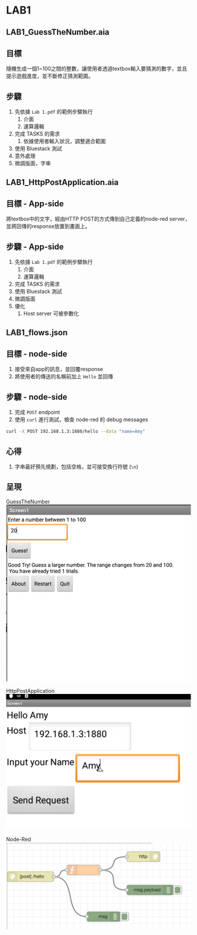 # LAB1

## LAB1_GuessTheNumber.aia

## 目標

隨機生成一個1~100之間的整數，讓使用者透過textbox輸入要猜測的數字，並且提示遊戲進度，並不斷修正猜測範圍。

## 步驟

1. 先依據 `Lab 1.pdf` 的範例步驟執行
    1. 介面
    2. 運算邏輯
2. 完成 TASKS 的需求
    1. 依據使用者輸入狀況，調整適合範圍
3. 使用 Bluestack 測試
4. 意外處理
5. 微調版面，字串

## LAB1_HttpPostApplication.aia

## 目標 - App-side

將textbox中的文字，經由HTTP POST的方式傳到自己定義的node-red server，並將回傳的response放置到畫面上。

## 步驟 - App-side

1. 先依據 `Lab 1.pdf` 的範例步驟執行
    1. 介面
    2. 運算邏輯
2. 完成 TASKS 的需求
3. 使用 Bluestack 測試
4. 微調版面
5. 優化
   1. Host server 可被參數化

## LAB1_flows.json

## 目標 - node-side

1. 接受來自app的訊息，並回覆response
2. 將使用者的傳送的名稱前加上 `Hello` 並回傳

## 步驟 - node-side

1. 完成 `POST` endpoint
2. 使用 `curl` 進行測試，檢查 node-red 的 debug messages

```bash
curl -X POST 192.168.1.3:1880/hello --data "name=Amy"
```

## 心得

1. 字串最好預先規劃，包括空格，並可接受換行符號 (`\n`)

## 呈現

GuessTheNumber
![guess-the-number](img/GuessTheNumber_ui.png)

HttpPostApplication
![http-post](img/HttpsPostApplication_ui.png)

Node-Red
![flow](img/flows.png)